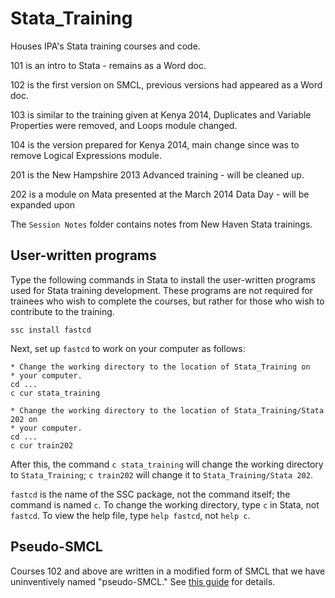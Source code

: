 Stata_Training
==============

Houses IPA's Stata training courses and code.

101 is an intro to Stata - remains as a Word doc.

102 is the first version on SMCL, previous versions had appeared as a Word doc.

103 is similar to the training given at Kenya 2014, Duplicates and Variable Properties were removed, and Loops module changed.

104 is the version prepared for Kenya 2014, main change since was to remove Logical Expressions module.

201 is the New Hampshire 2013 Advanced training - will be cleaned up.

202 is a module on Mata presented at the March 2014 Data Day - will be expanded upon

The `Session Notes` folder contains notes from New Haven Stata trainings.

User-written programs
---------------------

Type the following commands in Stata to install the user-written programs used for Stata training development. These programs are not required for trainees who wish to complete the courses, but rather for those who wish to contribute to the training.

```
ssc install fastcd
```

Next, set up `fastcd` to work on your computer as follows:

```
* Change the working directory to the location of Stata_Training on
* your computer.
cd ...
c cur stata_training

* Change the working directory to the location of Stata_Training/Stata 202 on
* your computer.
cd ...
c cur train202
```

After this, the command `c stata_training` will change the working directory to `Stata_Training`; `c train202` will change it to `Stata_Training/Stata 202`.

`fastcd` is the name of the SSC package, not the command itself; the command is named `c`. To change the working directory, type `c` in Stata, not `fastcd`. To view the help file, type `help fastcd`, not `help c`.

Pseudo-SMCL
-----------

Courses 102 and above are written in a modified form of SMCL that we have uninventively named "pseudo-SMCL." See [this guide](/Documentation/Pseudo-SMCL.md) for details.
